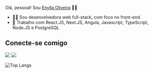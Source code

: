 Olá, pessoal! Sou <a href="https://www.linkedin.com/in/enylla-oliveira/" target="_blank">Enylla Oliveira</a> 👋🙂

- 👩‍💻 Sou desenvolvedora web full-stack, com foco no front-end.
- 🎯 Trabalho com React.JS, Next.JS, Angula, Javascript, TypeScript, Node.JS e PostgreSQL

##


  <h2> Conecte-se comigo </h2>
  <a href="https://www.linkedin.com/in/enylla-oliveira/" target="_blank"><img src="https://img.shields.io/badge/-LinkedIn-%230077B5?style=for-the-badge&logo=linkedin&logoColor=white" target="_blank"></a> 
    <a href = "mailto:enyllaoliveira@gmail.com"><img src="https://img.shields.io/badge/-Gmail-%23333?style=for-the-badge&logo=gmail&logoColor=white" target="_blank"></a>


![Top Langs](https://github-readme-stats.vercel.app/api/top-langs/?username=enyllaoliveira)


